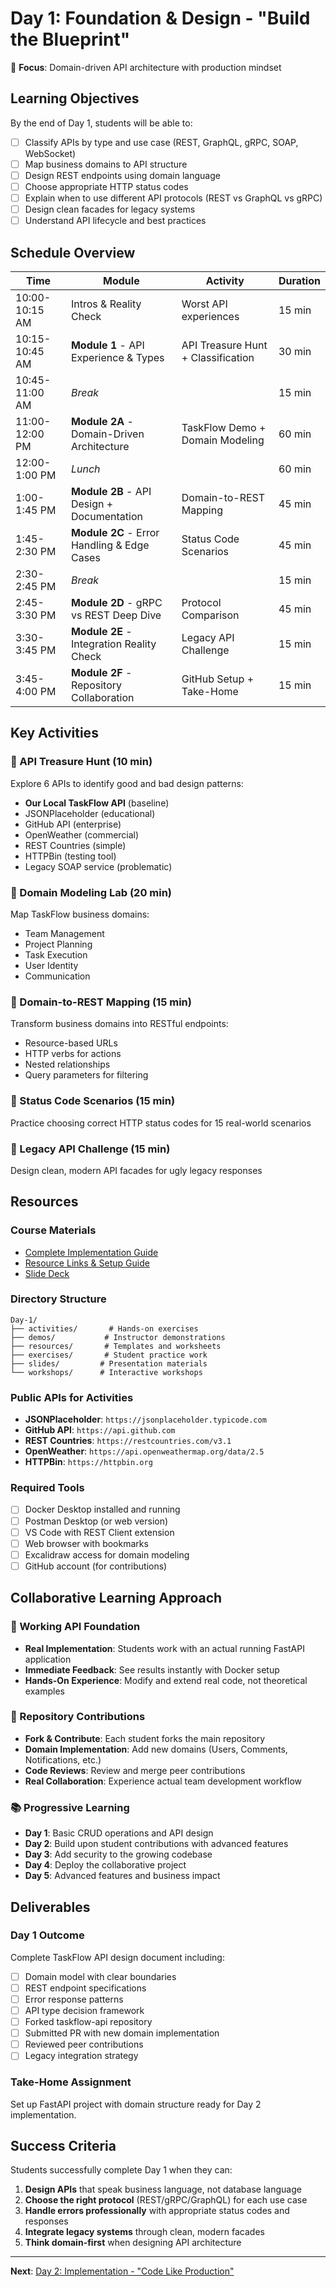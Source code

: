# Day 1: Foundation & Design - "Build the Blueprint"

🎯 **Focus**: Domain-driven API architecture with production mindset

## Learning Objectives

By the end of Day 1, students will be able to:
- [ ] Classify APIs by type and use case (REST, GraphQL, gRPC, SOAP, WebSocket)
- [ ] Map business domains to API structure  
- [ ] Design REST endpoints using domain language
- [ ] Choose appropriate HTTP status codes
- [ ] Explain when to use different API protocols (REST vs GraphQL vs gRPC)
- [ ] Design clean facades for legacy systems
- [ ] Understand API lifecycle and best practices

## Schedule Overview

| Time | Module | Activity | Duration |
|------|--------|----------|----------|
| 10:00-10:15 AM | Intros & Reality Check | Worst API experiences | 15 min |
| 10:15-10:45 AM | **Module 1** - API Experience & Types | API Treasure Hunt + Classification | 30 min |
| 10:45-11:00 AM | *Break* | | 15 min |
| 11:00-12:00 PM | **Module 2A** - Domain-Driven Architecture | TaskFlow Demo + Domain Modeling | 60 min |
| 12:00-1:00 PM | *Lunch* | | 60 min |
| 1:00-1:45 PM | **Module 2B** - API Design + Documentation | Domain-to-REST Mapping | 45 min |
| 1:45-2:30 PM | **Module 2C** - Error Handling & Edge Cases | Status Code Scenarios | 45 min |
| 2:30-2:45 PM | *Break* | | 15 min |
| 2:45-3:30 PM | **Module 2D** - gRPC vs REST Deep Dive | Protocol Comparison | 45 min |
| 3:30-3:45 PM | **Module 2E** - Integration Reality Check | Legacy API Challenge | 15 min |
| 3:45-4:00 PM | **Module 2F** - Repository Collaboration | GitHub Setup + Take-Home | 15 min |

## Key Activities

### 🎯 API Treasure Hunt (10 min)
Explore 6 APIs to identify good and bad design patterns:
- **Our Local TaskFlow API** (baseline)
- JSONPlaceholder (educational)
- GitHub API (enterprise)  
- OpenWeather (commercial)
- REST Countries (simple)
- HTTPBin (testing tool)
- Legacy SOAP service (problematic)

### 🎯 Domain Modeling Lab (20 min)
Map TaskFlow business domains:
- Team Management
- Project Planning  
- Task Execution
- User Identity
- Communication

### 🎯 Domain-to-REST Mapping (15 min)
Transform business domains into RESTful endpoints:
- Resource-based URLs
- HTTP verbs for actions
- Nested relationships
- Query parameters for filtering

### 🎯 Status Code Scenarios (15 min)
Practice choosing correct HTTP status codes for 15 real-world scenarios

### 🎯 Legacy API Challenge (15 min)
Design clean, modern API facades for ugly legacy responses

## Resources

### Course Materials
- [Complete Implementation Guide](./Day%201%20Complete%20Implementation%20Guide%20-%20API%20Foundation%20&%20Design.pdf)
- [Resource Links & Setup Guide](./Day%201%20Resource%20Links%20&%20Setup%20Guide.pdf)  
- [Slide Deck](./Day%201%20Slide%20Deck%20-%20API%20Foundation%20&%20Design.pdf)

### Directory Structure
```
Day-1/
├── activities/       # Hands-on exercises
├── demos/           # Instructor demonstrations
├── resources/       # Templates and worksheets  
├── exercises/       # Student practice work
├── slides/         # Presentation materials
└── workshops/      # Interactive workshops
```

### Public APIs for Activities
- **JSONPlaceholder**: `https://jsonplaceholder.typicode.com`
- **GitHub API**: `https://api.github.com`
- **REST Countries**: `https://restcountries.com/v3.1`
- **OpenWeather**: `https://api.openweathermap.org/data/2.5`
- **HTTPBin**: `https://httpbin.org`

### Required Tools
- [ ] Docker Desktop installed and running
- [ ] Postman Desktop (or web version)
- [ ] VS Code with REST Client extension
- [ ] Web browser with bookmarks  
- [ ] Excalidraw access for domain modeling
- [ ] GitHub account (for contributions)

## Collaborative Learning Approach

### 🚀 Working API Foundation
- **Real Implementation**: Students work with an actual running FastAPI application
- **Immediate Feedback**: See results instantly with Docker setup
- **Hands-On Experience**: Modify and extend real code, not theoretical examples

### 👥 Repository Contributions
- **Fork & Contribute**: Each student forks the main repository
- **Domain Implementation**: Add new domains (Users, Comments, Notifications, etc.)
- **Code Reviews**: Review and merge peer contributions
- **Real Collaboration**: Experience actual team development workflow

### 📚 Progressive Learning
- **Day 1**: Basic CRUD operations and API design
- **Day 2**: Build upon student contributions with advanced features
- **Day 3**: Add security to the growing codebase
- **Day 4**: Deploy the collaborative project
- **Day 5**: Advanced features and business impact

## Deliverables

### Day 1 Outcome
Complete TaskFlow API design document including:
- [ ] Domain model with clear boundaries
- [ ] REST endpoint specifications
- [ ] Error response patterns
- [ ] API type decision framework
- [ ] Forked taskflow-api repository
- [ ] Submitted PR with new domain implementation
- [ ] Reviewed peer contributions
- [ ] Legacy integration strategy

### Take-Home Assignment
Set up FastAPI project with domain structure ready for Day 2 implementation.

## Success Criteria

Students successfully complete Day 1 when they can:
1. **Design APIs** that speak business language, not database language
2. **Choose the right protocol** (REST/gRPC/GraphQL) for each use case  
3. **Handle errors professionally** with appropriate status codes and responses
4. **Integrate legacy systems** through clean, modern facades
5. **Think domain-first** when designing API architecture

---

**Next**: [Day 2: Implementation - "Code Like Production"](../Day-2/) 